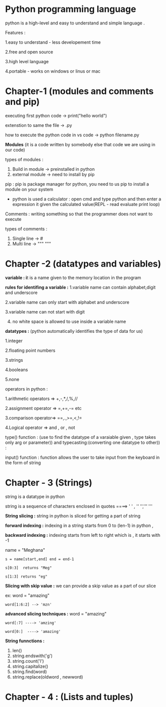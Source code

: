 # Python programming language

python is a high-level and easy to understand and simple language .

Features :

1.easy to understand - less developement time

2.free and open source

3.high level language

4.portable - works on windows or linus or mac

# Chapter-1 (modules and comments and pip)

executing first python code -> print("hello world")

extenstion to same the file -> .py

how to execute the python code in vs code -> python filename.py

**Modules** (it is a code written by  somebody else that code we are using in our code)

types of modules :

1. Build in module -> preinstalled in python
2. external module -> need to install by pip

pip : pip is package manager for python, you need to us pip to install a module on your system

* python is used a calculator : open cmd and type python and then enter a expression it given the calculated value(REPL - read evaluate print loop)

Comments : writing something so that the programmer does not want to execute

types of comments :

1. Single line -> #
2. Multi line -> """ """

# Chapter -2 (datatypes and variables)

**variable : i**t is a name given to the memory location in the program

**rules for identifing a variable :**
 1.variable name can contain alphabet,digit and underscore

 2.variable name can only start with alphabet and underscore

 3.variable name can not start with digit

4. no white space is allowed to use inside a variable name

**datatypes :** (python automatically identifies the type of data for us)

1.integer

2.floating point numbers

3.strings

4.booleans

5.none

operators in python :

1.arithmetic operators => +,-,*,/,%,//

2.assignment operator => =,+=,-= etc

3.comparison operator=> ==,.,>=,<,!=

4.Logical operator => and , or , not

type() function : (use to find the datatype of a varaiable given , type takes only arg or parameter)) and typecasting:(converting one datatype to other)) :

input() function : function allows the user to take input from the keyboard in the form of string

# Chapter - 3 (Strings)

string is a datatype in python

string is a sequence of characters enclosed in quotes ====>  ' ' , '' '',''' '''

**String slicing :** string in python is sliced for getting a part of string

 **forward indexing :** indexing in a string starts from 0 to (len-1) in python ,

 **backward indexing :** indexing starts from left to right which is  , it starts with -1

name = "Meghana"

    s = name[start,end] end = end-1

    s[0:3]  returns "Meg"

    s[1:3] returns "eg"


**Slicing with skip value :** we can provide a skip value as a part of our slice

 ex: word = "amazing"

    word[1:6:2] --> 'mzn'

**advanced slicing techniques :** word = "amazing"

    word[:7] ----> 'amzing'

    word[0:]  ----> 'amazing'

**String funnctions :**

1. len()
2. string.endswith('g')
3. string.count('l')
4. string.capitalize()
5. string.find(word)
6. string.replace(oldword , newword)

# **Chapter - 4 : (Lists and tuples)**
